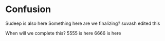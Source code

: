 # Confusion
Sudeep is also here
Something here
are we finalizing?
suvash edited this

When will we complete this?
5555 is here
6666 is here
